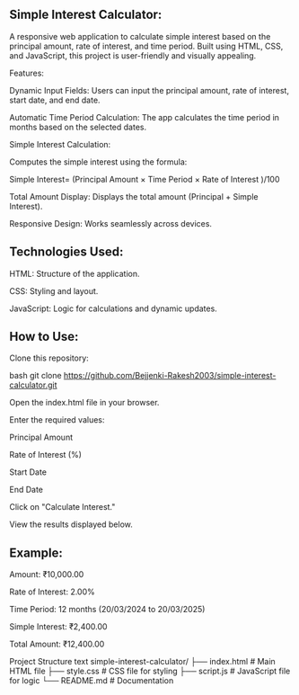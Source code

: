 Simple Interest Calculator:
------------------------------------------------------------------------------------------------
A responsive web application to calculate simple interest based on the principal amount, rate of interest, and time period. 
Built using HTML, CSS, and JavaScript, this project is user-friendly and visually appealing.

Features:

Dynamic Input Fields: Users can input the principal amount, rate of interest, start date, and end date.

Automatic Time Period Calculation: The app calculates the time period in months based on the selected dates.

Simple Interest Calculation: 

Computes the simple interest using the formula:

Simple Interest= (Principal Amount × Time Period × Rate of Interest )/100

Total Amount Display: Displays the total amount (Principal + Simple Interest).

Responsive Design: Works seamlessly across devices.

Technologies Used:
-----------------------------------------------------------
HTML: Structure of the application.

CSS: Styling and layout.

JavaScript: Logic for calculations and dynamic updates.

How to Use:
-----------------------------------------------------------
Clone this repository:

bash
git clone https://github.com/Bejjenki-Rakesh2003/simple-interest-calculator.git

Open the index.html file in your browser.

Enter the required values:

Principal Amount

Rate of Interest (%)

Start Date

End Date

Click on "Calculate Interest."

View the results displayed below.

Example:
------------------------------------------------

Amount: ₹10,000.00

Rate of Interest: 2.00%

Time Period: 12 months (20/03/2024 to 20/03/2025)

Simple Interest: ₹2,400.00

Total Amount: ₹12,400.00

Project Structure
text
simple-interest-calculator/
├── index.html    # Main HTML file
├── style.css     # CSS file for styling
├── script.js     # JavaScript file for logic
└── README.md     # Documentation
